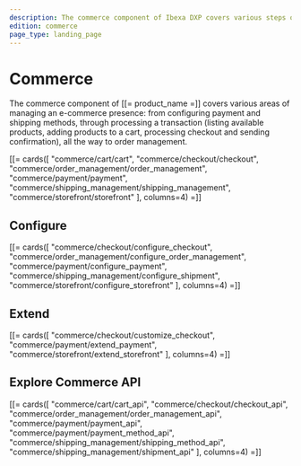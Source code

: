 ```yaml
---
description: The commerce component of Ibexa DXP covers various steps of making a transaction from listing available products, through adding products to a cart, to checkout and confirmation.
edition: commerce
page_type: landing_page
---
```


# Commerce

The commerce component of [[= product_name =]] covers various areas of managing an e-commerce presence: from configuring payment and shipping methods, through processing a transaction (listing available products, adding products to a cart, processing checkout and sending confirmation), all the way to order management.

[[= cards([
"commerce/cart/cart",
"commerce/checkout/checkout",
"commerce/order_management/order_management",
"commerce/payment/payment",
"commerce/shipping_management/shipping_management",
"commerce/storefront/storefront"
], columns=4) =]]

## Configure

[[= cards([
"commerce/checkout/configure_checkout",
"commerce/order_management/configure_order_management",
"commerce/payment/configure_payment",
"commerce/shipping_management/configure_shipment",
"commerce/storefront/configure_storefront"
], columns=4) =]]

## Extend

[[= cards([
"commerce/checkout/customize_checkout",
"commerce/payment/extend_payment",
"commerce/storefront/extend_storefront"
], columns=4) =]]

## Explore Commerce API

[[= cards([
"commerce/cart/cart_api",
"commerce/checkout/checkout_api",
"commerce/order_management/order_management_api",
"commerce/payment/payment_api",
"commerce/payment/payment_method_api",
"commerce/shipping_management/shipping_method_api",
"commerce/shipping_management/shipment_api"
], columns=4) =]]
